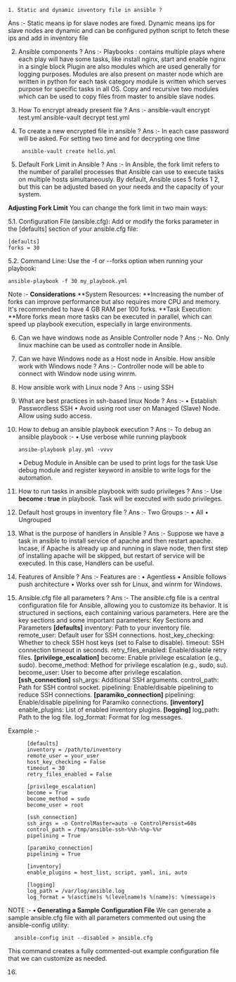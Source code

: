     1. Static and dynamic inventory file in ansible ?
Ans :- Static means ip for slave nodes are fixed.
       Dynamic means ips for slave nodes are dynamic and can be configured python script to fetch these ips and add in inventory file


2. Ansible components ?
Ans :- Playbooks : contains multiple plays where each play will have some tasks, like install nginx, start and enable nginx in a single block
       Plugin are also modules which are used generally for logging purposes.
       Modules are also present on master node which are written in python for each task category module is written which serves purpose for specific tasks in all OS.
       Copy and recursive two modules which can be used to copy files from master to ansible slave nodes.


3. How To encrypt already present file ?
Ans :-  ansible-vault encrypt test.yml
        ansible-vault decrypt test.yml


4. To create a new encrypted file in ansible ?
Ans :- In each case password will be asked. For setting two time and for decrypting one tIme

        ansible-vault create hello.yml


5. Default Fork Limit in Ansible ?
Ans :- In Ansible, the fork limit refers to the number of parallel processes that Ansible can use to execute tasks on multiple hosts simultaneously. By default, Ansible uses 5 forks 1 2, but this can be adjusted based on your needs and the capacity of your system.

**Adjusting Fork Limit**
You can change the fork limit in two main ways:

5.1. Configuration File (ansible.cfg): Add or modify the forks parameter in the [defaults] section of your ansible.cfg file:

    [defaults]
    forks = 30

5.2. Command Line: Use the -f or --forks option when running your playbook:

    ansible-playbook -f 30 my_playbook.yml

Note :-
**Considerations**
**System Resources: **Increasing the number of forks can improve performance but also requires more CPU and memory. It's recommended to have 4 GB RAM per 100 forks.
**Task Execution: **More forks mean more tasks can be executed in parallel, which can speed up playbook execution, especially in large environments.


6. Can we have windows node as Ansible Controller node ?
Ans :- No. Only linux machine can be used as controller node in Ansible.


7. Can we have Windows node as a Host node in Ansible. How ansible work with Windows node ?
Ans :- Controller node will be able to connect with Window node using winrm.


8. How ansible work with Linux node ?
Ans :- using SSH


9. What are best practices in ssh-based linux Node ?
Ans :- 	• Establish Passwordless SSH
       	• Avoid using root user on Managed (Slave) Node. Allow using sudo access.

10. How to debug an ansible playbook execution ?
Ans :- To debug an ansible playbook :-
	• Use verbose while running playbook
	
        ansibe-playbook play.yml -vvvv
	 • Debug Module in Ansible can be used to print logs for the task
	Use debug module and register keyword in ansible to write logs for the automation.


11. How to run tasks in ansible playbook with sudo privileges ?
Ans :- Use **become : true** in playbook. Task will be executed with sudo privileges.


12. Default host groups in inventory file ?
Ans :- Two Groups :-
	• All
	• Ungrouped


13. What is the purpose of handlers in Ansible ?
Ans :- Suppose we have a task in ansible to install service of apache and then restart apache. Incase, if Apache is already up and running in slave node, then first step of installing apache will be skipped, but restart of service will be executed.
In this case, Handlers can be useful.


14. Features of Ansible ?
Ans :- Features are :
	• Agentless 
	• Ansible follows push architecture
	• Works over ssh for Linux, and winrm for Windows.


15. Ansible.cfg file all parameters ?
Ans :- The ansible.cfg file is a central configuration file for Ansible, allowing you to customize its behavior. It is structured in sections, each containing various parameters.
       Here are the key sections and some important parameters:
    Key Sections and Parameters
    **[defaults]**
        inventory: Path to your inventory file.
        remote_user: Default user for SSH connections.
        host_key_checking: Whether to check SSH host keys (set to False to disable).
        timeout: SSH connection timeout in seconds.
        retry_files_enabled: Enable/disable retry files.
    **[privilege_escalation]**
        become: Enable privilege escalation (e.g., sudo).
        become_method: Method for privilege escalation (e.g., sudo, su).
        become_user: User to become after privilege escalation.
    **[ssh_connection]**
        ssh_args: Additional SSH arguments.
        control_path: Path for SSH control socket.
        pipelining: Enable/disable pipelining to reduce SSH connections.
    **[paramiko_connection]**
        pipelining: Enable/disable pipelining for Paramiko connections.
    **[inventory]**
        enable_plugins: List of enabled inventory plugins.
    **[logging]**
        log_path: Path to the log file.
        log_format: Format for log messages.

Example :-
          
          [defaults]
          inventory = /path/to/inventory
          remote_user = your_user
          host_key_checking = False
          timeout = 30
          retry_files_enabled = False

          [privilege_escalation]
          become = True
          become_method = sudo
          become_user = root
          
          [ssh_connection]
          ssh_args = -o ControlMaster=auto -o ControlPersist=60s
          control_path = /tmp/ansible-ssh-%%h-%%p-%%r
          pipelining = True
          
          [paramiko_connection]
          pipelining = True
          
          [inventory]
          enable_plugins = host_list, script, yaml, ini, auto
          
          [logging]
          log_path = /var/log/ansible.log
          log_format = %(asctime)s %(levelname)s %(name)s: %(message)s


NOTE :- 
**• Generating a Sample Configuration File**
We can generate a sample ansible.cfg file with all parameters commented out using the ansible-config utility:
      
      ansible-config init --disabled > ansible.cfg
This command creates a fully commented-out example configuration file that we can customize as needed.


16. 
